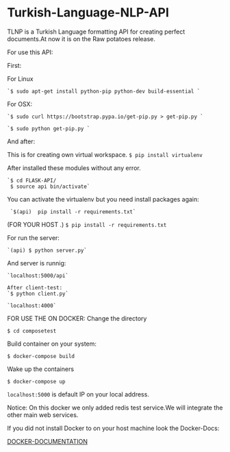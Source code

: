 # Turkish-Language-NLP-API
TLNP is a Turkish Language formatting API for creating perfect documents.At now it is on the
Raw potatoes release.

For use this API:

First:

For Linux

    `$ sudo apt-get install python-pip python-dev build-essential `

For OSX:

    `$ sudo curl https://bootstrap.pypa.io/get-pip.py > get-pip.py `

    `$ sudo python get-pip.py `


And after:

  This is for creating own virtual workspace.
    `$ pip install virtualenv`


After installed these modules without any error.

    `$ cd FLASK-API/
     $ source api bin/activate`

You can activate the virtualenv but you need install packages again:

     `$(api)  pip install -r requirements.txt`


(FOR YOUR HOST .)
     `$ pip install -r requirements.txt`

For run the server:

    `(api) $ python server.py`

And server is runnig:

    `localhost:5000/api`

    After client-test:
    `$ python client.py`

    `localhost:4000`


FOR USE THE ON DOCKER:
Change the directory

  `$ cd composetest`

Build container on your system:

  `$ docker-compose build`

Wake up the containers

  `$ docker-compose up`


  `localhost:5000` is default IP on your local address.

Notice:  On this docker we only added redis test service.We will integrate the other main web services.

If you did not install Docker to on your host machine look the Docker-Docs:

  [DOCKER-DOCUMENTATION](https://docs.docker.com/)
